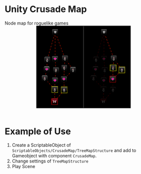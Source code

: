 # Unity Crusade Map
 Node map for roguelike games <br>
 <img src="./example.png" style="width:60%; display:block; margin: 0 auto;  margin-left: auto; margin-right: auto;"/> <br>

# Example of Use
1. Create a ScriptableObject of `ScriptableObjects/CrusadeMap/TreeMapStructure` and add to Gameobject with component `CrusadeMap`.
2. Change settings of `TreeMapStructure`
3. Play Scene
